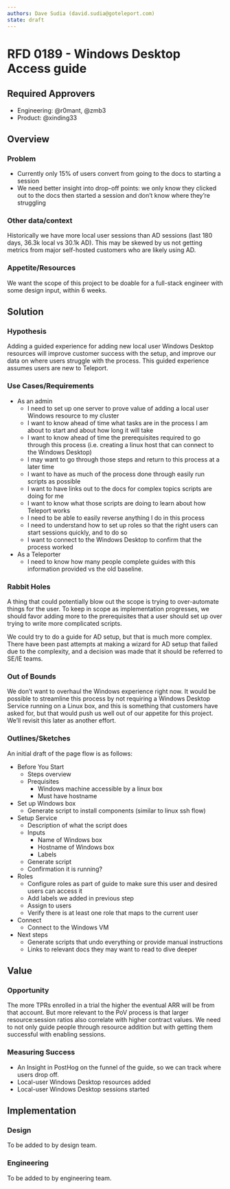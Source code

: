 ```yaml
---
authors: Dave Sudia (david.sudia@goteleport.com)
state: draft
---
```


# RFD 0189 - Windows Desktop Access guide

## Required Approvers

* Engineering: @r0mant, @zmb3
* Product: @xinding33

## Overview

### Problem

* Currently only 15% of users convert from going to the docs to starting a session
* We need better insight into drop-off points: we only know they clicked out to the docs then started a session and don’t know where they’re struggling

### Other data/context

Historically we have more local user sessions than AD sessions (last 180 days, 36.3k local vs 30.1k AD). This may be skewed by us not getting metrics from major self-hosted customers who are likely using AD.

### Appetite/Resources

We want the scope of this project to be doable for a full-stack engineer with some design input, within 6 weeks.

## Solution

### Hypothesis

Adding a guided experience for adding new local user Windows Desktop resources will improve customer success with the setup, and improve our data on where users struggle with the process. This guided experience assumes users are new to Teleport.

### Use Cases/Requirements
* As an admin
  * I need to set up one server to prove value of adding a local user Windows resource to my cluster
  * I want to know ahead of time what tasks are in the process I am about to start and about how long it will take
  * I want to know ahead of time the prerequisites required to go through this process (i.e. creating a linux host that can connect to the Windows Desktop)
  * I may want to go through those steps and return to this process at a later time
  * I want to have as much of the process done through easily run scripts as possible
  * I want to have links out to the docs for complex topics scripts are doing for me
  * I want to know what those scripts are doing to learn about how Teleport works
  * I need to be able to easily reverse anything I do in this process
  * I need to understand how to set up roles so that the right users can start sessions quickly, and to do so
  * I want to connect to the Windows Desktop to confirm that the process worked
* As a Teleporter
  * I need to know how many people complete guides with this information provided vs the old baseline.

### Rabbit Holes

A thing that could potentially blow out the scope is trying to over-automate things for the user. To keep in scope as implementation progresses, we should favor adding more to the prerequisites that a user should set up over trying to write more complicated scripts.

We could try to do a guide for AD setup, but that is much more complex. There have been past attempts at making a wizard for AD setup that failed due to the complexity, and a decision was made that it should be referred to SE/IE teams.

### Out of Bounds

We don’t want to overhaul the Windows experience right now. It would be possible to streamline this process by not requiring a Windows Desktop Service running on a Linux box, and this is something that customers have asked for, but that would push us well out of our appetite for this project. We’ll revisit this later as another effort.

### Outlines/Sketches

An initial draft of the page flow is as follows:
* Before You Start
  * Steps overview
  * Prequisites
    * Windows machine accessible by a linux box
    * Must have hostname
* Set up Windows box
  * Generate script to install components (similar to linux ssh flow)
* Setup Service
  * Description of what the script does
  * Inputs
    * Name of Windows box
    * Hostname of Windows box
    * Labels
  * Generate script
  * Confirmation it is running?
* Roles
  * Configure roles as part of guide to make sure this user and desired users can access it
  * Add labels we added in previous step
  * Assign to users
  * Verify there is at least one role that maps to the current user
* Connect
  * Connect to the Windows VM
* Next steps
  * Generate scripts that undo everything or provide manual instructions
  * Links to relevant docs they may want to read to dive deeper

## Value

### Opportunity

The more TPRs enrolled in a trial the higher the eventual ARR will be from that account. But more relevant to the PoV process is that larger resource:session ratios also correlate with higher contract values. We need to not only guide people through resource addition but with getting them successful with enabling sessions.

### Measuring Success
* An Insight in PostHog on the funnel of the guide, so we can track where users drop off.
* Local-user Windows Desktop resources added
* Local-user Windows Desktop sessions started

## Implementation

### Design
To be added to by design team.

### Engineering
To be added to by engineering team.
